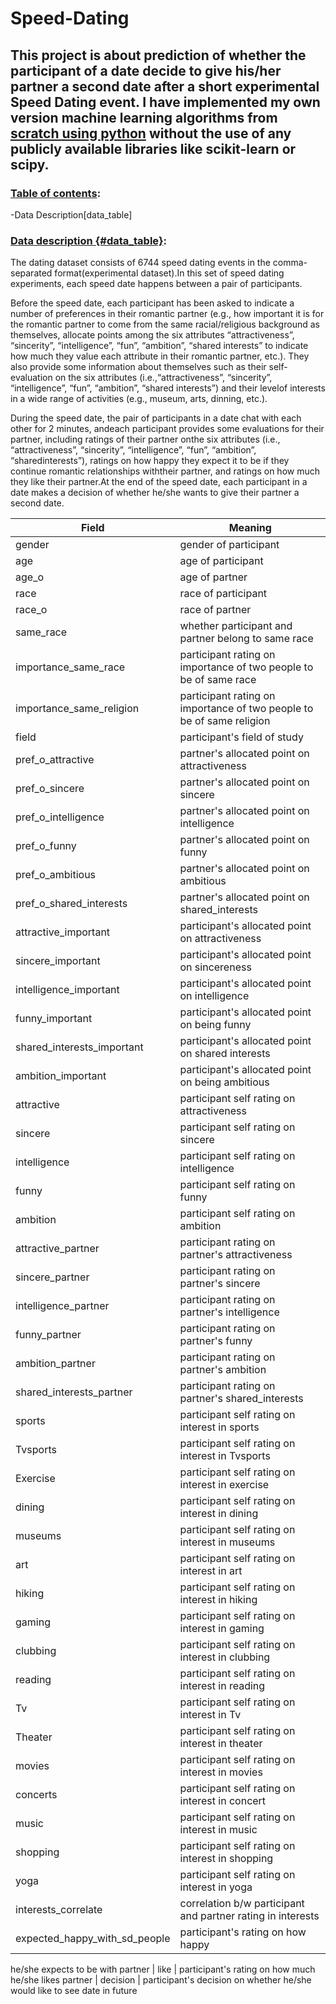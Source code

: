 # Speed-Dating
## This project is about prediction of whether the participant of a date decide to give his/her partner a second date after a short experimental Speed Dating event. I have implemented my own version machine learning algorithms from <ins>scratch using python</ins> without the use of any publicly available libraries like scikit-learn or scipy.

### <ins>Table of contents</ins>:
  -Data Description[data_table]

### <ins>Data description {#data_table}</ins>:
The dating dataset consists of 6744 speed dating events in the comma-separated format(experimental dataset).In this set of speed dating experiments, each speed date happens between a pair of participants.

Before the speed date, each participant has been asked to indicate a number of preferences in their romantic partner (e.g., how important it is for the romantic partner to come from the same racial/religious background as themselves, allocate points among the six attributes “attractiveness”, “sincerity”, “intelligence”, “fun”, “ambition”, “shared interests” to indicate how much they value each attribute in their romantic partner, etc.). They also provide some
information about themselves such as their self-evaluation on the six attributes (i.e.,“attractiveness”, “sincerity”, “intelligence”, “fun”, “ambition”, “shared interests”) and
their levelof interests in a wide range of activities (e.g., museum, arts, dinning, etc.).

During the speed date, the pair of participants in a date chat with each other for 2 minutes, andeach participant provides some evaluations for their partner, including ratings of their partner onthe six attributes (i.e., “attractiveness”, “sincerity”, “intelligence”, “fun”, “ambition”, “sharedinterests”), ratings on how happy they expect it to be if they continue romantic relationships withtheir partner, and ratings on how much they like their partner.At the end of the speed date, each participant in a date makes a decision of whether he/she wants to give their partner a second date.

| Field | Meaning |
| ----------- | ----------- |
| gender | gender of participant | 
| age | age of participant | 
| age_o | age of partner | 
| race | race of participant | 
| race_o | race of partner | 
| same_race | whether participant and partner belong to same race |
| importance_same_race | participant rating on importance of two people to be of same race | 
| importance_same_religion | participant rating on importance of two people to be of same religion | 
| field | participant's field of study |
| pref_o_attractive | partner's allocated point on attractiveness | 
| pref_o_sincere | partner's allocated point on sincere | 
| pref_o_intelligence | partner's allocated point on intelligence | 
| pref_o_funny | partner's allocated point on funny | 
| pref_o_ambitious | partner's allocated point on ambitious | 
| pref_o_shared_interests | partner's allocated point on shared_interests | 
| attractive_important | participant's allocated point on attractiveness | 
| sincere_important | participant's allocated point on sincereness | 
| intelligence_important | participant's allocated point on intelligence | 
| funny_important | participant's allocated point on being funny | 
| shared_interests_important | participant's allocated point on shared interests | 
| ambition_important | participant's allocated point on being ambitious | 
| attractive | participant self rating on attractiveness
| sincere | participant self rating on sincere
| intelligence | participant self rating on intelligence
| funny | participant self rating on funny
| ambition | participant self rating on ambition
| attractive_partner | participant  rating on partner's attractiveness
| sincere_partner | participant rating on partner's sincere
| intelligence_partner | participant rating on partner's intelligence
| funny_partner | participant rating on partner's funny
| ambition_partner | participant rating on partner's ambition
| shared_interests_partner | participant rating on partner's shared_interests
| sports | participant self rating on interest in sports
| Tvsports | participant self rating on interest in Tvsports
| Exercise | participant self rating on interest in exercise
| dining | participant self rating on interest in dining
| museums | participant self rating on interest in museums
| art | participant self rating on interest in art
| hiking | participant self rating on interest in hiking
| gaming | participant self rating on interest in gaming
| clubbing | participant self rating on interest in clubbing
| reading | participant self rating on interest in reading
| Tv | participant self rating on interest in Tv
| Theater | participant self rating on interest in theater
| movies | participant self rating on interest in movies
| concerts | participant self rating on interest in concert
| music | participant self rating on interest in music
| shopping | participant self rating on interest in shopping
| yoga | participant self rating on interest in yoga
| interests_correlate | correlation b/w participant and partner rating in interests
| expected_happy_with_sd_people | participant's rating on how happy 
he/she expects to be with partner
| like | participant's rating on how much he/she likes partner
| decision | participant's decision on whether he/she would like to see date in future



